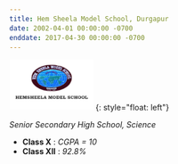 ```yaml
---
title: Hem Sheela Model School, Durgapur
date: 2002-04-01 00:00:00 -0700
enddate: 2017-04-30 00:00:00 -0700
---
```

<img src="../images/hsms_logo.jpg" width = 150 height=90 style="margin: 1px 4px 1px 1px;">{: style="float: left"}

*Senior Secondary High School, Science*
- __Class X__    : *CGPA = 10* 
- __Class XII__  : *92.8%*

